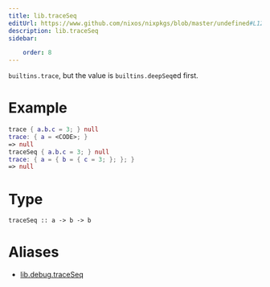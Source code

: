 ```yaml
---
title: lib.traceSeq
editUrl: https://www.github.com/nixos/nixpkgs/blob/master/undefined#L126C5
description: lib.traceSeq
sidebar:

    order: 8
---
```


`builtins.trace`, but the value is `builtins.deepSeq`ed first.

# Example

```nix
trace { a.b.c = 3; } null
trace: { a = <CODE>; }
=> null
traceSeq { a.b.c = 3; } null
trace: { a = { b = { c = 3; }; }; }
=> null
```

# Type

```
traceSeq :: a -> b -> b
```


# Aliases

- [lib.debug.traceSeq](/nix-doc-comments/reference/lib/debug/lib-debug-traceseq)


